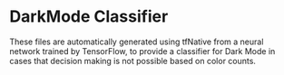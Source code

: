 # DarkMode Classifier

These files are automatically generated using tfNative from a neural network
trained by TensorFlow, to provide a classifier for Dark Mode in cases that
decision making is not possible based on color counts.
